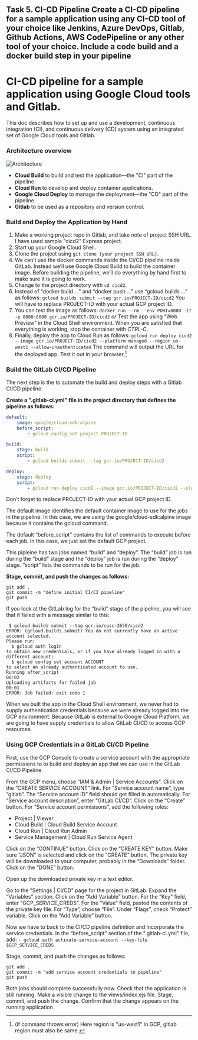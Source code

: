 Task 5. CI-CD Pipeline
Create a CI-CD pipeline for a sample application using any CI-CD tool of your choice like
Jenkins, Azure DevOps, Gitlab, Github Actions, AWS CodePipeline or any other tool of your
choice. Include a code build and a docker build step in your pipeline
---

# CI-CD pipeline for a sample application using Google Cloud tools and Gitlab.

This doc describes how to set up and use a development, continuous integration (CI), and continuous delivery (CD) system using an integrated set of Google Cloud tools and Gitlab.

### Architecture overview

![Architecture](/img/vhjvhkk.png
"Architecture")

- **Cloud Build** to build and test the application—the "CI" part of the pipeline.
- **Cloud Run** to develop and deploy container applications.
- **Google Cloud Deploy** to manage the deployment—the "CD" part of the pipeline.
- **Gitlab** to be used as a repository and version control.

### Build and Deploy the Application by Hand

1. Make a working project repo in Gitlab, and take note of project SSH URL. I have used sample "cicd2" Express project.
1. Start up your Google Cloud Shell.
2. Clone the project using ```git clone {your project SSH URL}```.
3. We can’t use the docker commands inside the CI/CD pipeline inside GitLab. Instead we’ll use Google Cloud Build to build the container image. 
Before building the pipeline, we’ll do everything by hand first to make sure it is going to work.
4. Change to the project directory with ```cd cicd2```.
5. Instead of “docker build …” and “docker push …” use “gcloud builds …” as follows: ```gcloud builds submit --tag gcr.io/PROJECT-ID/cicd2```
You will have to replace PROJECT-ID with your actual GCP project ID.
6. You can test the image as follows: ```docker run --rm --env PORT=8080 -it -p 8080:8080 gcr.io/PROJECT-ID/cicd2``` *or* 
Test the app using “Web Preview” in the Cloud Shell environment. When you are satisfied that everything is working, stop the container with *CTRL-C*.
7. Finally, deploy the app to Cloud Run as follows: ```gcloud run deploy cicd2 --image gcr.io/PROJECT-ID/cicd2 --platform managed --region us-west1 --allow-unauthenticated```
The command will output the URL for the deployed app. Test it out in your browser.[^1]
[^1]: (if command throws error) Here region is "us-west1" in GCP, gitlab region must also be same.

### Build the GitLab CI/CD Pipeline

The next step is the to automate the build and deploy steps with a Gitlab CI/CD pipeline.

**Create a ".gitlab-ci.yml" file in the project directory that defines the pipeline as follows:**
```YAML
default:
    image: google/cloud-sdk:alpine
    before_script:
        - gcloud config set project PROJECT-ID

build:
    stage: build
    script:
        - gcloud builds submit --tag gcr.io/PROJECT-ID/cicd2

deploy:
    stage: deploy
    script:
        - gcloud run deploy cicd2 --image gcr.io/PROJECT-ID/cicd2 --platform managed --region us-west1 --allow-unauthenticated
```
Don’t forget to replace PROJECT-ID with your actual GCP project ID.

The default image identifies the default container image to use for the jobs in the pipeline. In this case, we are using the google/cloud-sdk:alpine image because it contains the gcloud command.

The default “before_script” contains the list of commands to execute before each job. In this case, we just set the default GCP project.

This pipleine has two jobs named “build” and “deploy”. The “build” job is run during the “build” stage and the “deploy” job is run during the “deploy” stage. “script” lists the commands to be run for the job.

**Stage, commit, and push the changes as follows:**

```Shell
git add .
git commit -m "define initial CI/CI pipeline"
git push
```
If you look at the GitLab log for the “build” stage of the pipeline, you will see that it failed with a message similar to this:

```
 $ gcloud builds submit --tag gcr.io/cpsc-2650/cicd2
ERROR: (gcloud.builds.submit) You do not currently have an active account selected.
Please run:
  $ gcloud auth login
to obtain new credentials, or if you have already logged in with a
different account:
  $ gcloud config set account ACCOUNT
to select an already authenticated account to use.
Running after_script
00:02
Uploading artifacts for failed job
00:01
ERROR: Job failed: exit code 1
```

When we built the app in the Cloud Shell environment, we never had to supply authentication credentials because we were already logged into the GCP environment. Because GitLab is external to Google Cloud Platform, we are going to have supply credentials to allow GitLab CI/CD to access GCP resources.

### Using GCP Credentials in a GitLab CI/CD Pipeline

First, use the GCP Console to create a service account with the appropriate permissions to to build and deploy an app that we can use in the GitLab CI/CD Pipeline.

From the GCP menu, choose “IAM & Admin | Service Accounts”. Click on the “CREATE SERVICE ACCOUNT” link. For “Service account name”, type “gitlab”. The “Service account ID” field should get filled in automatically. For “Service account description”, enter “GitLab CI/CD”. Click on the “Create” button. For “Service account permisisons”, add the following roles:

- Project | Viewer
- Cloud Build | Cloud Build Service Account
- Cloud Run | Cloud Run Admin
- Service Management | Cloud Run Service Agent

Click on the “CONTINUE” button. Click on the “CREATE KEY” button. Make sure “JSON” is selected and click on the “CREATE” button. The private key will be downloaded to your computer, probably in the “Downloads” folder. Click on the “DONE” button.

Open up the downloaded private key in a text editor.

Go to the “Settings | CI/CD” page for the project in GitLab. Expand the “Variables” section. Click on the “Add Variable” button. For the “Key” field, enter “GCP_SERVICE_CREDS”. For the “Value” field, pasted the contents of the private key file. For “Type”, choose “File”. Under “Flags”, check “Protect” variable. Click on the “Add Variable” button.

Now we have to back to the CI/CD pipeline definition and incorporate the service credentials. In the “before_script” section of the ".gitlab-ci.yml" file, add:
```- gcloud auth activate-service-account --key-file $GCP_SERVICE_CREDS```

Stage, commit, and push the changes as follows:

```SHELL
git add .
git commit -m "add service account credentials to pipeline"
git push
```

Both jobs should complete successfully now. Check that the application is still running. Make a visible change to the views/index.ejs file. Stage, commit, and push the change. Confirm that the change appears on the running application.
